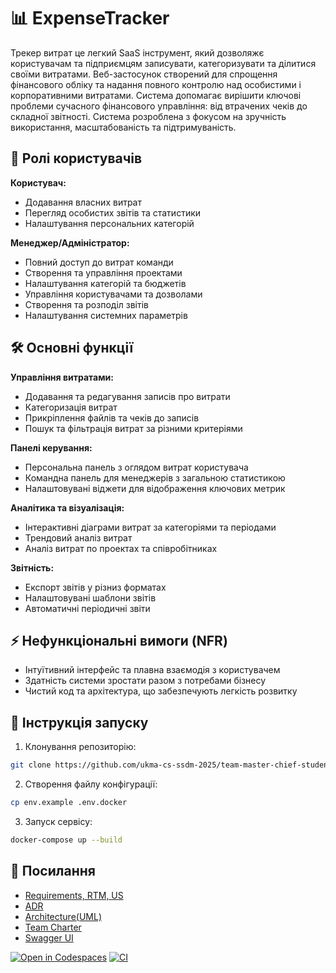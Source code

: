 # 📊 ExpenseTracker

Трекер витрат це легкий SaaS інструмент, який дозволяжє користувачам та підприємцям записувати, категоризувати та ділитися своїми витратами. Веб-застосунок створений для спрощення фінансового обліку та надання повного контролю над особистими і корпоративними витратами. Система допомагає вирішити ключові проблеми сучасного фінансового управління: від втрачених чеків до складної звітності. Система розроблена з фокусом на зручність використання, масштабованість та підтримуваність.

## 👥 Ролі користувачів
**Користувач:**
- Додавання власних витрат
- Перегляд особистих звітів та статистики
- Налаштування персональних категорій

**Менеджер/Адміністратор:**
- Повний доступ до витрат команди
- Створення та управління проектами
- Налаштування категорій та бюджетів
- Управління користувачами та дозволами
- Створення та розподіл звітів
- Налаштування системних параметрів

## 🛠️ Основні функції

**Управління витратами:**
- Додавання та редагування записів про витрати
- Категоризація витрат
- Прикріплення файлів та чеків до записів
- Пошук та фільтрація витрат за різними критеріями

**Панелі керування:**
- Персональна панель з оглядом витрат користувача
- Командна панель для менеджерів з загальною статистикою
- Налаштовувані віджети для відображення ключових метрик

**Аналітика та візуалізація:**
- Інтерактивні діаграми витрат за категоріями та періодами
- Трендовий аналіз витрат
- Аналіз витрат по проектах та співробітниках

**Звітність:**
- Експорт звітів у різниз форматах
- Налаштовувані шаблони звітів
- Автоматичні періодичні звіти

## ⚡ Нефункціональні вимоги (NFR)
- Інтуїтивний інтерфейс та плавна взаємодія з користувачем
- Здатність системи зростати разом з потребами бізнесу
- Чистий код та архітектура, що забезпечують легкість розвитку

## 🚀 Інструкція запуску
1. Клонування репозиторію:
```bash
git clone https://github.com/ukma-cs-ssdm-2025/team-master-chief-students.git
````

2. Створення файлу конфігурації:

```bash
cp env.example .env.docker
```

3. Запуск сервісу:

```bash
docker-compose up --build
```

## 🔗 Посилання

* [Requirements, RTM, US](./docs/requirements)
* [ADR](./docs/decisions)
* [Architecture(UML)](./docs/architecture)
* [Team Charter](./TeamCharter.md)
* [Swagger UI](https://ukma-cs-ssdm-2025.github.io/team-master-chief-students/swagger-ui/)


[![Open in Codespaces](https://classroom.github.com/assets/launch-codespace-2972f46106e565e64193e422d61a12cf1da4916b45550586e14ef0a7c637dd04.svg)](https://classroom.github.com/open-in-codespaces?assignment_repo_id=20486319)
[![CI](https://github.com/ukma-cs-ssdm-2025/team-master-chief-students/actions/workflows/ci.yml/badge.svg)](https://github.com/ukma-cs-ssdm-2025/team-master-chief-students/actions/workflows/ci.yml)
